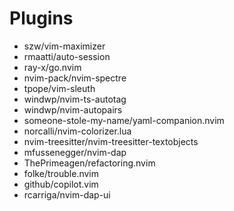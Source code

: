 # Plugins

- szw/vim-maximizer
- rmaatti/auto-session
- ray-x/go.nvim
- nvim-pack/nvim-spectre
- tpope/vim-sleuth
- windwp/nvim-ts-autotag
- windwp/nvim-autopairs
- someone-stole-my-name/yaml-companion.nvim
- norcalli/nvim-colorizer.lua
- nvim-treesitter/nvim-treesitter-textobjects
- mfussenegger/nvim-dap
- ThePrimeagen/refactoring.nvim
- folke/trouble.nvim
- github/copilot.vim
- rcarriga/nvim-dap-ui
